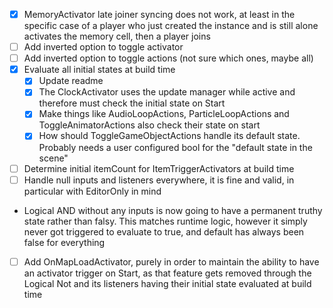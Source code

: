 
- [x] MemoryActivator late joiner syncing does not work, at least in the specific case of a player who just created the instance and is still alone activates the memory cell, then a player joins
- [ ] Add inverted option to toggle activator
- [ ] Add inverted option to toggle actions (not sure which ones, maybe all)
- [x] Evaluate all initial states at build time
  - [x] Update readme
  - [x] The ClockActivator uses the update manager while active and therefore must check the initial state on Start
  - [x] Make things like AudioLoopActions, ParticleLoopActions and ToggleAnimatorActions also check their state on start
  - [x] How should ToggleGameObjectActions handle its default state. Probably needs a user configured bool for the "default state in the scene"
- [ ] Determine initial itemCount for ItemTriggerActivators at build time
- [ ] Handle null inputs and listeners everywhere, it is fine and valid, in particular with EditorOnly in mind
- Logical AND without any inputs is now going to have a permanent truthy state rather than falsy. This matches runtime logic, however it simply never got triggered to evaluate to true, and default has always been false for everything
- [ ] Add OnMapLoadActivator, purely in order to maintain the ability to have an activator trigger on Start, as that feature gets removed through the Logical Not and its listeners having their initial state evaluated at build time
